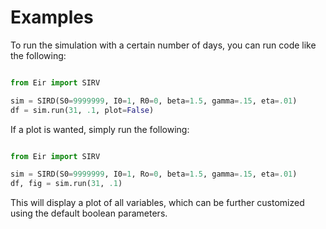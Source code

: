 # Examples

To run the simulation with a certain number of days, you can run code like the following:

```python

from Eir import SIRV

sim = SIRD(S0=9999999, I0=1, R0=0, beta=1.5, gamma=.15, eta=.01)
df = sim.run(31, .1, plot=False)
```

If a plot is wanted, simply run the following:

```python

from Eir import SIRV

sim = SIRD(S0=9999999, I0=1, Ro=0, beta=1.5, gamma=.15, eta=.01)
df, fig = sim.run(31, .1)

```

This will display a plot of all variables, which can be further customized using the default boolean parameters.